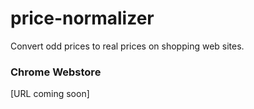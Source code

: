 # price-normalizer

Convert odd prices to real prices on shopping web sites.

### Chrome Webstore

[URL coming soon]